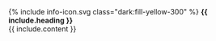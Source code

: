 <div class="bg-yellow-50 dark:bg-yellow-900 text-yellow-800 dark:text-yellow-200 p-6 rounded-lg my-5 {{ include.extra_class }}" role="alert">
  <div class="mb-3 flex items-center fill-yellow-800">
    {% include info-icon.svg class="dark:fill-yellow-300" %}
    <strong class="font-bold text-sm mr-3">{{ include.heading }}</strong>
  </div>

  <div class="text-sm">{{ include.content }}</div>
</div>